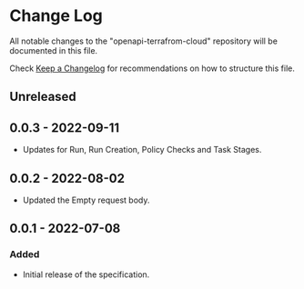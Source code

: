 # Change Log

All notable changes to the "openapi-terrafrom-cloud" repository will be documented in this file.

Check [Keep a Changelog](http://keepachangelog.com/) for recommendations on how to structure this file.

## Unreleased

## 0.0.3 - 2022-09-11

- Updates for Run, Run Creation, Policy Checks and Task Stages.

## 0.0.2 - 2022-08-02

- Updated the Empty request body.

## 0.0.1 - 2022-07-08

### Added

- Initial release of the specification.
